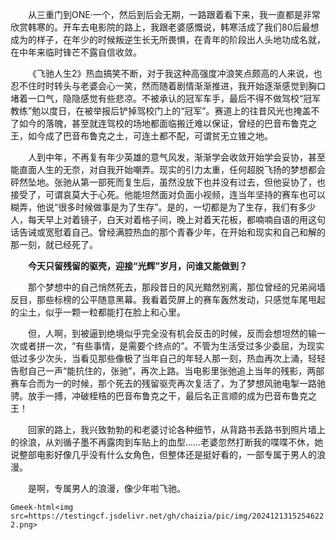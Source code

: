 &emsp;&emsp;从三重门到ONE·一个，然后到后会无期，一路跟着看下来，我一直都是非常欣赏韩寒的。开车去电影院的路上，我跟老婆感慨说，韩寒活成了我们80后最想成为的样子，在年少的时候叛逆生长无所畏惧，在青年的阶段出人头地功成名就，在中年来临时锋芒不露自信收敛。

&emsp;&emsp;《飞驰人生2》热血搞笑不断，对于我这种高强度冲浪笑点颇高的人来说，也忍不住时时转头与老婆会心一笑，然而随着剧情渐渐推进，我开始逐渐感觉到胸口堵着一口气，隐隐感觉有些悲凉。不被承认的冠军车手，最后不得不做驾校“冠军教练”勉以度日，在被举报后铲掉驾校门上的“冠军”。赛道上的往昔风光也掩盖不了如今的落魄，甚至就连驾校的场地都面临搬迁难以保证，曾经的巴音布鲁克之王，如今成了巴音布鲁克之土，可连土都不配，可谓贫无立锥之地。

&emsp;&emsp;人到中年，不再复有年少英雄的意气风发，渐渐学会收敛开始学会妥协，甚至能直面人生的无奈，对自我开始嘲弄。现实的引力太重，任何超脱飞扬的梦想都会砰然坠地。张驰从第一部死而复生后，虽然没放下也并没有过去，但他妥协了，也接受了，可谓哀莫大于心死。他能坦然面对负面小视频，连当年坚持的赛车也可以糊弄，他说“很多时候做事是为了生存”。是的，一切都是为了生存，我们有多少人，每天早上对着镜子，白天对着格子间，晚上对着天花板，都喃喃自语的用这句话告诫或宽慰着自己。曾经满腔热血的那个青春少年，在开始和现实和自己和解的那一刻，就已经死了。

&emsp;&emsp;**今天只留残留的驱壳，迎接“光辉”岁月，问谁又能做到？**

&emsp;&emsp;那个梦想中的自己悄然死去，那段昔日的风光黯然别离，那位曾经的兄弟阋墙反目，那些标榜的公平随意黑幕。我看着荧屏上的赛车轰然发动，只感觉车尾甩起的尘土，似乎一颗一粒都能打在脸上和心里。

&emsp;&emsp;但，人啊，到被逼到绝境似乎完全没有机会反击的时候，反而会想坦然的输一次或者拼一次，“有些事情，是需要个终点的”。不管为生活受过多少委屈，为现实低过多少次头，当看见那些像极了当年自己的年轻人那一刻，热血再次上涌，轻轻告慰自己一声“能抗住的，张驰”，再次上路。当电影里张弛追上当年的残影，两部赛车合而为一的时候，那个死去的残留驱壳再次复活了，为了梦想风驰电掣一路驰骋。放手一搏，冲破桎梏的巴音布鲁克之干，最后名正言顺的成为巴音布鲁克之王！

&emsp;&emsp;回家的路上，我兴致勃勃的和老婆讨论各种细节，从背路书丢路书到照片墙上的徐浪，从刘循子墨不再露肉到车贴上的血型……老婆忽然打断我的喋喋不休，她说整部电影好像几乎没有什么女角色，但整体还是挺好看的，一部专属于男人的浪漫。

&emsp;&emsp;是啊，专属男人的浪漫，像少年啦飞驰。

`Gmeek-html<img src=https://testingcf.jsdelivr.net/gh/chaizia/pic/img/20241213152546222.png>`


<!-- ##{"timestamp":1708079192}## -->
